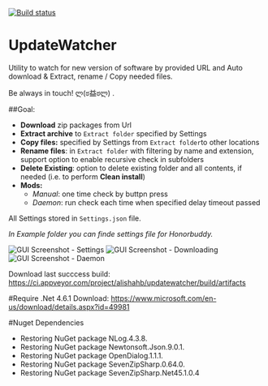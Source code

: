 [![Build status](https://ci.appveyor.com/api/projects/status/3rgccemaeafr2jv8?svg=true)](https://ci.appveyor.com/project/alishahb/updatewatcher)

# UpdateWatcher
Utility to watch for new version of software by provided URL and Auto download & Extract, rename / Copy needed files.

Be always in touch! ლ(ಠ益ಠლ) .

##Goal:
* **Download** zip packages from Url
* **Extract archive** to `Extract folder` specified by Settings
* **Copy files:** specified by Settings from `Extract folder`to other locations
* **Rename files**: in `Extract folder` with filtering by name and extension, support option to enable recursive check in subfolders
* **Delete Existing**: option to delete existing folder and all contents, if needed (i.e. to perform **Clean install**)
* **Mods:** 
  * _Manual_: one time check by buttpn press
  * _Daemon_: run check each time when specified delay timeout passed

All Settings stored in `Settings.json` file.

_In Example folder you can finde settings file for Honorbuddy._

![GUI Screenshot - Settings](https://snag.gy/u8CUAE.jpg)
![GUI Screenshot - Downloading](https://snag.gy/AIFkOP.jpg)
![GUI Screenshot - Daemon](https://snag.gy/AcR0vB.jpg)



Download last succcess build: https://ci.appveyor.com/project/alishahb/updatewatcher/build/artifacts

#Require .Net 4.6.1
Download: https://www.microsoft.com/en-us/download/details.aspx?id=49981

#Nuget Dependencies
* Restoring NuGet package NLog.4.3.8.
* Restoring NuGet package Newtonsoft.Json.9.0.1.
* Restoring NuGet package OpenDialog.1.1.1.
* Restoring NuGet package SevenZipSharp.0.64.0.
* Restoring NuGet package SevenZipSharp.Net45.1.0.4
